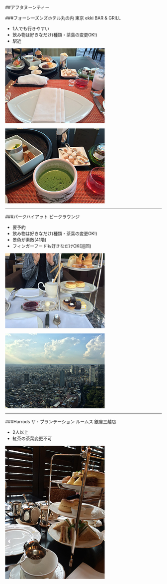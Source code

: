 ##アフタヌーンティー

###フォーシーズンズホテル丸の内 東京 ekki BAR & GRILL
- 1人でも行きやすい
- 飲み物は好きなだけ(種類・茶葉の変更OK!)
- 駅近

![フォーシーズンズ](img/3121.jpg)

![フォーシーズンズ](img/3125.jpg)

---------------------------------------

###パークハイアット ピークラウンジ
- 要予約
- 飲み物は好きなだけ(種類・茶葉の変更OK!)
- 景色が素敵(41階)
- フィンガーフードも好きなだけOK(巡回)

![パークハイアット](img/IMG_4554.jpg)

![パークハイアット](img/IMG_4559.jpg)

---------------------------------------

###Harrods ザ・プランテーション ルームス 銀座三越店
- 2人以上
- 紅茶の茶葉変更不可

![ハロッズ](img/6188.jpg)
